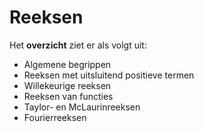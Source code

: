 # Reeksen 

Het **overzicht** ziet er als volgt uit:

 - Algemene begrippen 
 - Reeksen met uitsluitend positieve termen
 - Willekeurige reeksen 
 - Reeksen van functies 
 - Taylor- en McLaurinreeksen
 - Fourierreeksen